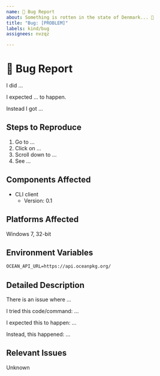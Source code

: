 ```yaml
---
name: 🐛 Bug Report
about: Something is rotten in the state of Denmark... 🤔
title: "Bug: [PROBLEM]"
labels: kind/bug
assignees: nvzqz

---
```


<!--
Thank you for reporting a bug in Ocean!

Please fill in as much of the template below as you're able. This helps us
address and hopefully recreate the problems you're dealing with.
-->

# 🐛 Bug Report

<!--
Clearly and concisely describe what happened.
-->

I did ...

I expected ... to happen.

Instead I got ...

## Steps to Reproduce

<!--
Explain succinctly what steps need to be taken to reproduce.

If applicable, you may also upload images or videos to demonstrate this.

This section should be quick to look at. If you'd like to write about this issue
in detail, use the "Detailed Description" section.
-->

1. Go to ...
2. Click on ...
3. Scroll down to ...
4. See ...

## Components Affected

<!--
If known, list the affected Ocean components. This may include:
- CLI client
- GUI client
- API service
- Registry service
-->

<!-- For example: -->
- CLI client
  - Version: 0.1

<!--
Example:
- CLI client
  - Version:
-->

## Platforms Affected

<!--
Fill out the details of the machines with which you've experienced this.

You can simply put:
- macOS/Linux: The output of `uname -a`
- Windows: The version and whether 32 or 64-bit
-->

<!-- For example: -->
Windows 7, 32-bit

## Environment Variables

<!--
Please list appropriate environment variables used when running Ocean.
-->

<!-- For example: -->
```txt
OCEAN_API_URL=https://api.oceanpkg.org/
```

## Detailed Description

<!--
Use this space to write a longer description here than "Steps to Reproduce".
-->

There is an issue where ...    <!-- Short summary of the bug -->

I tried this code/command: ... <!-- Sample that causes the bug -->

I expected this to happen: ... <!-- What assumption is being violated? -->

Instead, this happened: ...    <!-- The unexpected behavior experienced -->

## Relevant Issues

<!--
Link any issues you feel are relevant to this bug.
-->

Unknown
